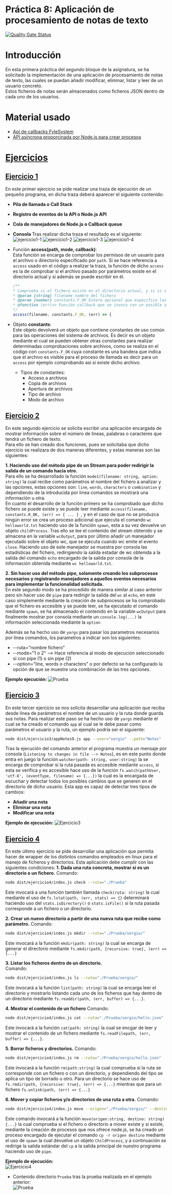 # Práctica 8: Aplicación de procesamiento de notas de texto
[![Quality Gate Status](https://sonarcloud.io/api/project_badges/measure?project=ULL-ESIT-INF-DSI-2021_ull-esit-inf-dsi-20-21-prct08-filesystem-notes-app-sergiolbd&metric=alert_status)](https://sonarcloud.io/dashboard?id=ULL-ESIT-INF-DSI-2021_ull-esit-inf-dsi-20-21-prct08-filesystem-notes-app-sergiolbd)

# Introducción
En esta primera práctica del segundo bloque de la asignatura, se ha solicitado la implementación de una aplicación de procesamiento de notas de texto, las cuales se puedan añadir modificar, eliminar, listar y leer de un usuario concreto.  
Estos ficheros de notas serán almacenados como ficheros JSON dentro de cada uno de los usuarios.  

# Material usado
* [Api de callbacks FyleSystem](https://nodejs.org/dist/latest/docs/api/fs.html#fs_callback_api)
* [API asíncrona proporcinada por Node.js para crear procesos](https://nodejs.org/dist/latest/docs/api/child_processhtml#child_process_asynchronous_process_creation)

# [Ejercicios](src/)
## [Ejercicio 1](src/ejercicio1.ts)
  En este primer ejercicio se pide realizar una traza de ejecución de un pequeño programa, en dicha traza deberá aparecer el siguiente contenido:  
  * **Pila de llamada o Call Stack**
  * **Registro de eventos de la API o Node.js API**
  * **Cola de manejadores de Node.js o Callback queue**
  * **Consola**
  Tras realizar dicha traza el resultado es el siguiente: 
  ![ejercicio1-1](media/ejercicio1-1.png)
  ![ejercicio1-2](media/ejercicio1-2.png)
  ![ejercicio1-3](media/ejercicio1-3.png)
  ![ejercicio1-4](media/ejercicio1-4.png)

  * Función **access(path, mode, callback)**:  
    Esta función se encarga de comprobar los permisos de un usuario para el archivo o directorio especificado por `path`. 
    Si se hace referencia a `access` usado en el código a realizar la traza, la función de dicho `access` es la de comprobar si el archivo pasado por parámetros existe en el directorio actual y si además se puede escribir en él.
    ```typescript
    /**
    * Comprueba si el fichero existe en el directorio actual, y si si se puede escribir en el
    * @param {string} filename nombre del fichero 
    * @param {number} constants.F_OK Entero opcional que especifica las comprobaciones de accesibilidad a realizar
    * @function (err)=> Función callback que se invoca con un posible argumento de error
    */
    access(filename, constants.F_OK, (err) => {
    ```
  * Objeto **constants**:   
  Este objeto devolverá un objeto que contiene constantes de uso común para las operaciones del sistema de archivos.
  Es decir es un objeto mediante el cual se pueden obtener otras constantes para realizar determinadas comprobaciones sobre archivos, como se realiza en el código con `constants.F_OK` cuya constante es una bandera que indica que el archivo es visible para el proceso de llamada es decir para un `access` por ejemplo comprobando asi si existe dicho archivo.
    * Tipos de constantes: 
      * Acceso a archivos
      * Copia de archivos
      * Apertura de archivos
      * Tipo de archivo
      * Modo de archivo

## [Ejercicio 2](src/ejercicio2/)
  En este segundo ejercicio se solicita escribir una aplicación encargada de mostrar información sobre el número de líneas, palabras o caracteres que tendrá un fichero de texto.  
  Para ello se han creado dos funciones, pues se solicitaba que dicho ejercicio se realizara de dos maneras diferentes, y estas maneras son las siguientes:   

  **1. Haciendo uso del método pipe de un Stream para poder redirigir la salida de un comando hacia otro.**      
  Para ello se ha desarrollado la función `mode1(filename: string, option: string)` la cual recibe como parámetros el nombre del fichero a analizar y las opciones, estas opciones son: `line`, `words`, `characters` o `combination` y dependiendo de la introducida por linea comandos se mostrará una información u otra.    
  En cuanto el desarrollo de la función primero se ha comprobado que dicho fichero se puede existe y se puede leer mediante `access(filename, constants.R_OK, (err) => { ... } `, y en el caso de que no se produzca ningún error se crea un proceso adicional que ejecuta el comando `wc helloworld.txt` haciendo uso de la función `spawn`, esta a su vez devuelve un objeto `childProcess`. Tras ello se lee el contenido del stream obtenido y se almacena en la variable `wcOutput`, para por último añadir un manejador ejecutado sobre el objeto wc, que se ejecuta cuando wc emite el evento `close`. Haciendo uso de este manejador se muestra por consola las estadísticas del fichero, redirigiendo la salida estadar de wc obtenida a la salida del comando `echo` encargado de la salida por consola de la información obtenida mediante `wc helloworld.txt`.  

  **2. Sin hacer uso del método pipe, solamente creando los subprocesos necesarios y registrando manejadores a aquellos eventos necesarios para implementar la funcionalidad solicitada.**  
  En este segundo modo se ha procedido de manera similar al caso anterior pero sin hacer uso de `pipe` para redirigir la salida del `wc` al `echo`, en este caso simplemente mediante la creación de subprocesos se ha comprobado que el fichero es accesible y se puede leer, se ha ejecutado el comando mediante `spawn`, se ha almacenado el contenido en la variable `wcOutput` para finalmente mostrar por consola mediante un `console.log(...)` la información seleccionada mediante la `option` 

Además se ha hecho uso de `yargs` para pasar los parametros necesarios por línea comandos, los parametros a indicar son los siguientes: 
  * --ruta="nombre fichero"
  * --mode="1 o 2" --> Hace referencia al modo de ejecución seleccionado si con pipe (1) o sin pipe (2)
  * --option="line, words o characters" o por defecto se ha configurado la opción de que se muestre una combinación de las tres opciones. 

  **Ejemplo ejecución:**
  ![Prueba](media/Pruebaejercicio2.png)
  
## [Ejercicio 3](src/ejercicio3/)
En este tercer ejercicio se nos solicita desarrollar una aplicación que reciba desde línea de parámetros el nombre de un usuario y la ruta donde guarda sus notas.
Para realizar este paso se ha hecho uso de `yargs` mediante el cual se ha creado el comando `app` al cual se le debe pasar como parámetros el usuario y la ruta, un ejemplo podría ser el siguiente: 
```bash
node dist/ejercicio3/appNotes9.js app --user="sergio" --path="Notes"
```
Tras la ejecución del comando anterior el programa muestra un mensaje por consola (`Listening to changes in file --> Notes`), es en este punto donde entra en juego la función `watcher(path: string, user:string)` la se encarga de comprobar si la ruta pasada es accesible mediante `access`, si esta se verifica y es accesible hace uso de la función `fs.watch(pathUser, 'utf-8', (eventType, filename) => {...})` la cual es la encargada de escuchar y detectar todos los posibles cambios que se generen en el directorio de dicho usuario. Esta app es capaz de detectar tres tipos de cambios: 
  * **Añadir una nota**
  * **Eliminar una nota**
  * **Modificar una nota**

**Ejemplo de ejecución:**
![Ejercicio3](media/Ejercicio3.png)  

## [Ejercicio 4](src/ejercicio4/)
En este último ejercicio se pide desarrollar una aplicación que permita hacer de wrapper de los distintos comandos empleados en linux para el manejo de ficheros y directorios. Esta aplicación debe cumplir con las siguientes condiciones:
**1. Dada una ruta concreta, mostrar si es un directorio o un fichero.**
   Comando:
  ```bash
  node dist/ejercicio4/index.js check --ruta="./Prueba"
  ```
  Este invocará a una función también llamada `check(ruta: string)` la cual mediante el uso de `fs.lstat(path, (err, stats) => {}` determinará haciendo uso del `stats.isDirectory()` o `stats.isFile()` si la ruta pasada corresponde a un fichero o un directorio.

**2. Crear un nuevo directorio a partir de una nueva ruta que recibe como parámetro.**
  Comando:
  ```bash
  node dist/ejercicio4/index.js mkdir --ruta="./Prueba/sergio/"
  ```
  Este invocará a la función `mkdir(path: string)` la cual se encarga de generar el directorio mediante `fs.mkdir(path, {recursive: true}, (err) => {...}`

**3. Listar los ficheros dentro de un directorio.**  
  Comando: 
  ```bash
  node dist/ejercicio4/index.js ls --ruta="./Prueba/sergio/"
  ```
  Este invocará a la función `list(path: string)` la cual se encarga leer el directorio y mostrarlo listando cada uno de los ficheros que hay dentro de un directorio mediante `fs.readdir(path, (err, buffer) => {...}`.

**4. Mostrar el contenido de un fichero**
  Comando: 
  ```bash
  node dist/ejercicio4/index.js cat --ruta="./Prueba/sergio/hello.json"
  ```
  Este invocará a la función `cat(path: string)` la cual se encgar de leer y mostrar el contenido de un fichero mediante `fs.readFilepath, (err, buffer) => {...}`.

**5. Borrar ficheros y directorios.**
  Comando: 
  ```bash
  node dist/ejercicio4/index.js rm --ruta="./Prueba/sergio/hello.json"
  ```
  Este invocará a la función `rm(path:string)` la cual comprueba si la ruta se corresponde con un fichero o con un directorio, y dependiendo del tipo se aplica un tipo de borrado u otro. Para un directorio se hace uso de `fs.rmdir(path, {recursive: true}, (err) => {...}` mientras que para un fichero `fs.unlink(path, (err) => {...}`  

**6. Mover y copiar ficheros y/o directorios de una ruta a otra.**
  Comando: 
  ```bash
  node dist/ejercicio4/index.js move --origen="./Prueba/sergio/" --destino="./Prueba/pepe/"
  ```
  Este comando invocará a la función `move(origen:string, destino: string) {...}` la cual comprueba si el fichero o directorio a mover existe y si existe, mediante la creación de procesos que nos ofrece node.js, se ha creado un proceso encargado de ejecutar el comando `cp -r origen destino` mediante el uso de `spawn` la cual devuelve un objeto `ChildProcess`, y a continuación se redirige la salida estándar del `cp` a la salida principal de nuestro programa haciendo uso de `pipe`.

**Ejemplo de ejecución:**  
![Ejercicio4](media/Ejercicio4.png)  
  * Contenido directorio `Prueba` tras la prueba realizada en el ejemplo anterior:  
  ![Prueba](media/Ejercicio4-2.png)  








